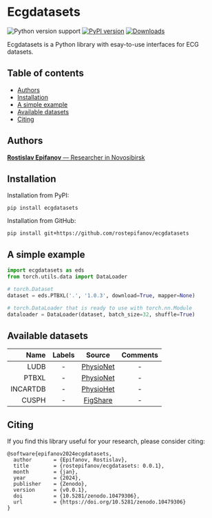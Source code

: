 # **E**cg**d**ata**s**ets

![Python version support](https://img.shields.io/pypi/pyversions/ecgdatasets)
[![PyPI version](https://badge.fury.io/py/ecgdatasets.svg)](https://badge.fury.io/py/ecgdatasets)
[![Downloads](https://pepy.tech/badge/ecgdatasets/month)](https://pepy.tech/project/ecgdatasets?versions=0.0.*)

Ecgdatasets is a Python library with esay-to-use interfaces for ECG datasets.

## Table of contents
- [Authors](#authors)
- [Installation](#installation)
- [A simple example](#a-simple-example)
- [Available datasets](#available-datasets)
- [Citing](#citing)

## Authors
[**Rostislav Epifanov** — Researcher in Novosibirsk]()

## Installation
Installation from PyPI:

```
pip install ecgdatasets
```

Installation from GitHub:

```
pip install git+https://github.com/rostepifanov/ecgdatasets
```

## A simple example

```python
import ecgdatasets as eds
from torch.utils.data import DataLoader

# torch.Dataset
dataset = eds.PTBXL('.', '1.0.3', download=True, mapper=None)

# torch.DataLoader that is ready to use with torch.nn.Module
dataloader = DataLoader(dataset, batch_size=32, shuffle=True)
```

## Available datasets

| Name      | Labels | Source                                                  | Comments |
| ---:      | :---:  | :---:                                                   | :---:    |
| LUDB      | -      | [PhysioNet](https://physionet.org/content/ludb/)        | -        |
| PTBXL     | -      | [PhysioNet](https://physionet.org/content/ptb-xl/)      | -        |
| INCARTDB  | -      | [PhysioHet](https://physionet.org/content/ptb-xl/)      | -        |
| CUSPH     | -      | [FigShare](https://figshare.com/collections/_/4560497/) | -        |

## Citing

If you find this library useful for your research, please consider citing:

```
@software{epifanov2024ecgdatasets,
  author       = {Epifanov, Rostislav},
  title        = {rostepifanov/ecgdatasets: 0.0.1},
  month        = {jan},
  year         = {2024},
  publisher    = {Zenodo},
  version      = {v0.0.1},
  doi          = {10.5281/zenodo.10479306},
  url          = {https://doi.org/10.5281/zenodo.10479306}
}
```
